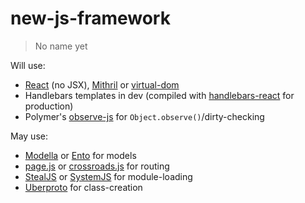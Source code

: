 # new-js-framework
> No name yet

Will use:
* [React](https://github.com/facebook/react) (no JSX), [Mithril](https://github.com/lhorie/mithril.js) or [virtual-dom](https://github.com/Matt-Esch/virtual-dom/)
* Handlebars templates in dev (compiled with [handlebars-react](https://github.com/stevenvachon/handlebars-react) for production)
* Polymer's [observe-js](https://github.com/polymer/observe-js) for `Object.observe()`/dirty-checking

May use:
* [Modella](https://github.com/modella/modella) or [Ento](https://github.com/rstacruz/ento) for models
* [page.js](https://github.com/visionmedia/page.js) or [crossroads.js](https://github.com/millermedeiros/crossroads.js) for routing
* [StealJS](https://github.com/bitovi/steal) or [SystemJS](https://github.com/systemjs/systemjs) for module-loading
* [Uberproto](https://github.com/daffl/uberproto) for class-creation
